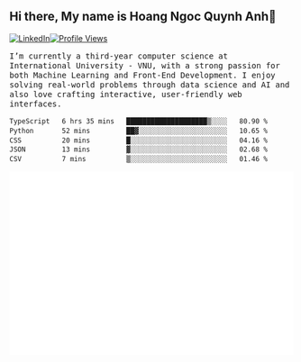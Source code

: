 ## Hi there, My name is Hoang Ngoc Quynh Anh👋

[![LinkedIn](https://img.shields.io/badge/LinkedIn-0077B5?style=flat&logo=linkedin&logoColor=white)](https://www.linkedin.com/in/quynhanh572004/)[![Profile Views](https://komarev.com/ghpvc/?username=Greekatz&color=blue&style=flat-square)](https://github.com/quynhanhhoang572004)  

<samp> I’m currently a third-year computer science at International University - VNU, with a strong passion for both Machine Learning and Front-End Development. I enjoy solving real-world problems through data science and AI and also love crafting interactive, user-friendly web interfaces.<samp> 




<!--START_SECTION:waka-->

```txt
TypeScript   6 hrs 35 mins   ████████████████████▒░░░░   80.90 %
Python       52 mins         ██▓░░░░░░░░░░░░░░░░░░░░░░   10.65 %
CSS          20 mins         █░░░░░░░░░░░░░░░░░░░░░░░░   04.16 %
JSON         13 mins         ▓░░░░░░░░░░░░░░░░░░░░░░░░   02.68 %
CSV          7 mins          ▒░░░░░░░░░░░░░░░░░░░░░░░░   01.46 %
```

<!--END_SECTION:waka-->

![Full-year Contribution Calendar](https://github.com/quynhanhhoang572004/quynhanhhoang572004/blob/main/metrics.plugin.isocalendar.fullyear.svg)


